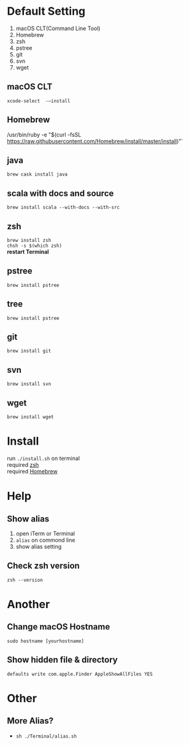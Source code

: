 # Default Setting
 1. macOS CLT(Command Line Tool)
 2. Homebrew
 3. zsh
 4. pstree
 5. git
 6. svn
 7. wget

## macOS CLT
`xcode-select  -—install`

## Homebrew
/usr/bin/ruby -e "$(curl -fsSL https://raw.githubusercontent.com/Homebrew/install/master/install)"`

## java
  `brew cask install java`

## scala with docs and source
  `brew install scala --with-docs --with-src`

## zsh
   `brew install zsh` <br>
   `chsh -s $(which zsh)` <br>
   **restart Terminal**

## pstree
  `brew install pstree`

## tree
  `brew install pstree`

## git
  `brew install git`

## svn
  `brew install svn`

## wget
 `brew install wget`

# Install
run `./install.sh` on terminal <br>
required [zsh](https://github.com/dongyeonlee/setting#zsh)<br>
required [Homebrew](https://github.com/dongyeonlee/setting#Homebrew)

# Help
## Show alias
  1. open iTerm or Terminal
  2. `alias` on commond line
  3. show alias setting

## Check zsh version
`zsh --version`

# Another
## Change macOS Hostname
```sudo hostname [yourhostname]```
## Show hidden file & directory
```defaults write com.apple.Finder AppleShowAllFiles YES```

# Other
## More Alias?
  - `sh ./Terminal/alias.sh`
